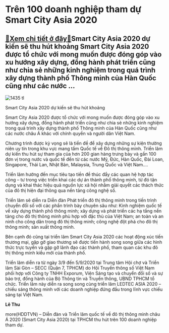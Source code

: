 Trên 100 doanh nghiệp tham dự Smart City Asia 2020
==================================================

[:gift:Xem chi tiết ở đây:gift:](https://hddtvn.com/tren-100-doanh-nghiep-tham-du-smart-city-asia-2020/)Smart City Asia 2020 dự kiến sẽ thu hút khoảng Smart City Asia 2020 được tổ chức với mong muốn được đóng góp vào xu hướng xây dựng, đồng hành phát triển cũng như chia sẻ những kinh nghiệm trong quá trình xây dựng thành phố Thông minh của Hàn Quốc cũng như các nước …
--------------------------------------------------------------------------------------------------------------------------------------------------------------------------------------------------------------------------------------------------------------------------





![1435 tl](https://haiquanonline.com.vn/stores/news_dataimages/hoalt/072020/14/14/in_article/1435_TL.jpg?rt=20200714144056 "undefined")


Smart City Asia 2020 dự kiến sẽ thu hút khoảng 



Smart City Asia 2020 được tổ chức với mong muốn được đóng góp vào xu hướng xây dựng, đồng hành phát triển cũng như chia sẻ những kinh nghiệm trong quá trình xây dựng thành phố Thông minh của Hàn Quốc cũng như các nước châu Á khác với chính quyền và người dân Việt Nam.


Chương trình được kỳ vọng sẽ là tiền đề để xây dựng những sự kiện thường niên uy tín trong khu vực mang tầm Quốc tế về Đô thị thông minh. Triển lãm dự kiến thu hút sự tham gia của hơn 200 gian hàng trưng bày và gần 100 đơn vị trong nước và quốc tế đến từ các nước Mỹ, Đức, Hàn Quốc, Đài Loan, Singapore, Thái Lan, Nhật Bản, Malaysia, Trung Quốc và Việt Nam….


Triển lãm hướng đến mục tiêu tạo tiền đề thúc đẩy các quan hệ hợp tác công – tư trong việc triển khai các dự án thành phố thông minh, từ đó tận dụng và khai thác hiệu quả nguồn lực xã hội nhằm giải quyết các thách thức của đô thị hiện đại thông qua nền tảng công nghệ số.


Triển lãm sẽ diễn ra Diễn đàn Phát triển đô thị thông minh trong tiến trình chuyển đổi số với các phần trình bày chuyên sâu như: Kinh nghiệm quốc tế về xây dựng thành phố thông minh; xây dựng và phát triển các hạ tầng nền tảng cho đô thị thông minh phù hợp với đặc thù của Việt Nam; an toàn và an ninh cho công dân trong đô thị thông minh; công nghệ đột phá cho đô thị thông minh; sản xuất thông minh.


Bên cạnh đó cũng tại triển lãm Smart City Asia 2020 các hoạt động xúc tiến thương mại, gặp gỡ giao thương sẽ được tiến hành song song giữa các hình thức trực tuyến và gặp gỡ lãnh đạo các thành phố, tham quan các khu đô thị thông minh kiểu mới của thành phố.


Triển lãm diễn ra từ ngày 3/9 đến 5/9/2020 tại Trung tâm Hội chợ và Triển lãm Sài Gòn – SECC (Quận 7, TPHCM) do Hội Truyền thông số Việt Nam phối hợp với Công ty TNHH Exporum, Viện Sáng tạo và chuyển đổi số và sự bảo trợ, đồng hành của Bộ Thông tin và Truyền thông, UBND TPHCM tổ chức. Triển lãm này diễn ra song song cùng triển lãm LEDTEC ASIA 2020 – chiếu sáng thông minh với các doanh nghiệp đứng đầu trong lĩnh vực chiếu sáng tại Việt Nam.




**Lê Thu**



more(HDDTVN) – Diễn đàn và Triển lãm quốc tế về đô thị thông minh châu Á 2020 (Smart City Asia 2020) tại TPHCM thu hút trên 100 doanh nghiệp tham dự.

